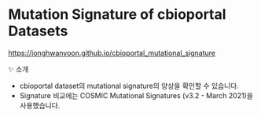 # Mutation Signature of cbioportal Datasets



https://jonghwanyoon.github.io/cbioportal_mutational_signature


✨ 소개

- cbioportal dataset의 mutational signature의 양상을 확인할 수 있습니다.
- Signature 비교에는 COSMIC Mutational Signatures (v3.2 - March 2021)을 사용했습니다.

